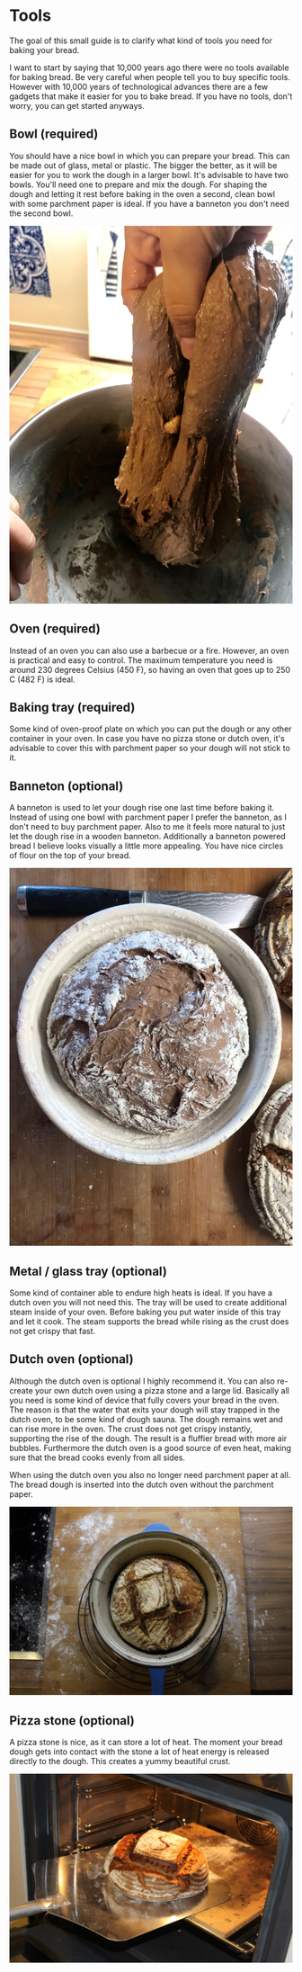 # Tools

The goal of this small guide is to clarify what kind of tools you need for baking your bread.

I want to start by saying that 10,000 years ago there were no tools available for baking bread.
Be very careful when people tell you to buy specific tools.
However with 10,000 years of technological advances there are a few gadgets that make it easier for you to bake bread.
If you have no tools, don't worry, you can get started anyways.

## Bowl (required)

You should have a nice bowl in which you can prepare your bread. This can be made out of glass, metal or plastic.
The bigger the better, as it will be easier for you to work the dough in a larger bowl.
It's advisable to have two bowls. You'll need one to prepare and mix the dough.
For shaping the dough and letting it rest before baking in the oven a second, clean bowl with some parchment paper is ideal.
If you have a banneton you don't need the second bowl.

![A large bowl helps a lot](../images/large-bowl.jpg)

## Oven (required)

Instead of an oven you can also use a barbecue or a fire. However, an oven is practical and easy to control.
The maximum temperature you need is around 230 degrees Celsius (450 F), so having an oven that goes up to 250 C (482 F) is ideal.

## Baking tray (required)

Some kind of oven-proof plate on which you can put the dough or any other container in your oven.
In case you have no pizza stone or dutch oven, it's advisable to cover this with parchment paper so your dough will not stick to it.

## Banneton (optional)

A banneton is used to let your dough rise one last time before baking it.
Instead of using one bowl with parchment paper I prefer the banneton, as I don't need to buy parchment paper.
Also to me it feels more natural to just let the dough rise in a wooden banneton.
Additionally a banneton powered bread I believe looks visually a little more appealing.
You have nice circles of flour on the top of your bread.

![A Banneton](../images/banneton.jpg)

## Metal / glass tray (optional)

Some kind of container able to endure high heats is ideal.
If you have a dutch oven you will not need this.
The tray will be used to create additional steam inside of your oven.
Before baking you put water inside of this tray and let it cook.
The steam supports the bread while rising as the crust does not get crispy that fast.

## Dutch oven (optional)

Although the dutch oven is optional I highly recommend it.
You can also re-create your own dutch oven using a pizza stone and a large lid. Basically all you need is some kind of device that fully covers your bread in the oven.
The reason is that the water that exits your dough will stay trapped in the dutch oven, to be some kind of dough sauna. The dough remains wet and can rise more in the oven.
The crust does not get crispy instantly, supporting the rise of the dough. The result is a fluffier bread with more air bubbles.
Furthermore the dutch oven is a good source of even heat, making sure that the bread cooks evenly from all sides.

When using the dutch oven you also no longer need parchment paper at all. The bread dough is inserted into the dutch oven without the parchment paper.

![Dutch oven. A Le Creuset in this case](../images/dutch-oven.jpg)

## Pizza stone (optional)

A pizza stone is nice, as it can store a lot of heat.
The moment your bread dough gets into contact with the stone a lot of heat energy is released directly to the dough.
This creates a yummy beautiful crust.

![Pizza stone](../images/pizza-stone.jpg)
